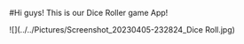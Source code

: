 #Hi guys! This is our Dice Roller game App!

![](../../Pictures/Screenshot_20230405-232824_Dice Roll.jpg)